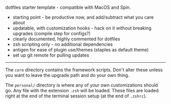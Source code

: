 dotfiles starter template - compatible with MacOS and Spin.

- starting point - be productive now, and add/subtract what you care about
- updatable, with customization hooks - hack on it without breaking upgrades (compile step for configs?)
- clearly documented, highly commented for dotfiles 
- zsh scripting only - no additional dependencies
- antigen for ease of plugin use/themes (staples as default theme)
- set up git remote for pulling updates

--------------
The `core` directory contains the framework scripts. Don't alter these unless you want to leave the upgrade path and
do your own thing.

The `personal/` directory is where any of your own customizations should go. Any file with the extension `.zsh` will
be loaded. These files are loaded right at the end of the terminal session setup (at the end of `.zshrc`).
